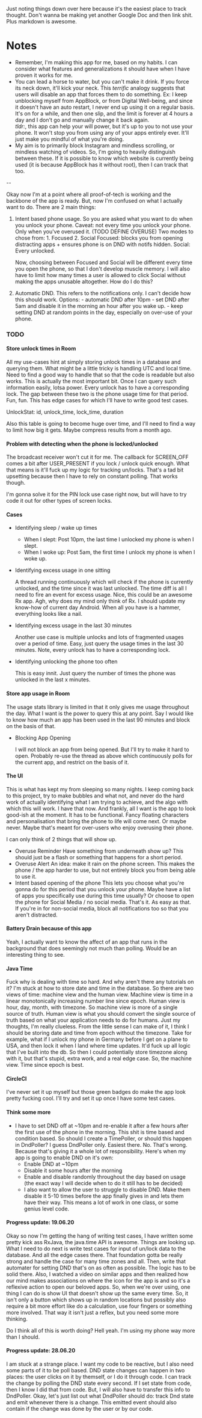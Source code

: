 Just noting things down over here because it's the easiest place to track thought. Don't wanna be
making yet another Google Doc and then link shit. Plus markdown is awesome.

# Notes

- Remember, I'm making this app for me, based on my habits. I can consider what features and
generalizations it should have when I have proven it works for me.
- You can lead a horse to water, but you can't make it drink. If you force its neck down, it'll kick
 your neck.
 This _terrific_ analogy suggests that users will disable an app that forces them to do something. 
 Ex: I keep unblocking myself from AppBlock, or from Digital Well-being, and since it doesn't have 
 an auto restart, I never end up using it on a regular basis. It's on for a while, and then one slip,
 and the limit is forever at 4 hours a day and I don't go and manually change it back again.  
 *tldr:*, this app can help your will power, but it's up to you to not use your phone. It won't 
 stop you from using any of your apps entirely ever. It'll just make you mindful of what you're 
 doing.
- My aim is to primarily block Instagram and mindless scrolling, or mindless watching of videos. 
So, I'm going to heavily distinguish between these. If it is possible to know which website is 
currently being used (it is because AppBlock has it without root), then I can track that too.

--

Okay now I'm at a point where all proof-of-tech is working and the backbone of the app is ready.
But, now I'm confused on what I actually want to do.
There are 2 main things:
1. Intent based phone usage. So you are asked what you want to do when you unlock your phone.
    Caveat: not every time you unlock your phone. Only when you've overused it. (TODO DEFINE OVERUSE)
    Two modes to chose from: 1. Focused 2. Social
    Focused: blocks you from opening distracting apps + ensures phone is on DND with notifs hidden.
    Social: Every unlocked.

    Now, choosing between Focused and Social will be different every time you open the phone, so
    that I don't develop muscle memory.
    I will also have to limit how many times a user is allowed to click Social without making the
    apps unusable altogether. How do I do this?
2. Automatic DND. This refers to the notifications only.
    I can't decide how this should work.
    Options:
        - automatic DND after 10pm
        - set DND after 5am and disable it in the morning an hour after you wake up.
        - keep setting DND at random points in the day, especially on over-use of your phone.

### TODO

#### Store unlock times in Room

All my use-cases hint at simply storing unlock times in a database and querying them. What might be
a little tricky is handling UTC and local time. Need to find a good way to handle that so that
the code is readable but also works.
This is actually the most important bit. Once I can query such information easily, lotsa power.
Every unlock has to have a corresponding lock. The gap between these two is the phone usage time 
for that period. Fun, fun. This has edge cases for which I'll have to write good test cases. 

UnlockStat: id, unlock_time, lock_time, duration

Also this table is going to become huge over time, and I'll need to find a way to limit how big it 
gets. Maybe compress results from a month ago.

#### Problem with detecting when the phone is locked/unlocked

The broadcast receiver won't cut it for me. The callback for SCREEN_OFF comes a bit after USER_PRESENT
if you lock / unlock quick enough. What that means is it'll fuck up my logic for tracking un/locks.
That's a tad bit upsetting because then I have to rely on constant polling. That works though.

I'm gonna solve it for the PIN lock use case right now, but will have to try code it out for other
types of screen locks.

#### Cases

- Identifying sleep / wake up times

    - When I slept: Post 10pm, the last time I unlocked my phone is when I slept.
    - When I woke up: Post 5am, the first time I unlock my phone is when I woke up.
    
- Identifying excess usage in one sitting

    A thread running continuously which will check if the phone is currently unlocked, and the time
    since it was last unlocked. The time diff is all I need to fire an event for excess usage.
    Nice, this could be an awesome Rx app. Agh, why does my mind only think of Rx. I should update 
    my know-how of current day Android. When all you have is a hammer, everything looks like a nail.

- Identifying excess usage in the last 30 minutes

    Another use case is multiple unlocks and lots of fragmented usages over a period of time. Easy,
    just query the usage times in the last 30 minutes. Note, every unlock has to have a corresponding 
    lock.

- Identifying unlocking the phone too often

    This is easy innit. Just query the number of times the phone was unlocked in the last x minutes.
    
#### Store app usage in Room

The usage stats library is limited in that it only gives me usage throughout the day. What I want
is the power to query this at any point. Say I would like to know how much an app has been used 
in the last 90 minutes and block on the basis of that.

- Blocking App Opening

    I will not block an app from being opened. But I'll try to make it hard to open.
    Probably re-use the thread as above which continuously polls for the current app, and restrict on
    the basis of it.
    
#### The UI

This is what has kept my from sleeping so many nights. I keep coming back to this project, try to make
bubbles and what not, and never do the hard work of actually identifying what I am trying to achieve, 
and the algo with which this will work. I have that now. And frankly, all I want is the app to look
good-ish at the moment. It has to be functional. Fancy floating characters and personalisation that 
bring the phone to life will come next. Or maybe never. Maybe that's meant for over-users who enjoy
overusing their phone.

I can only think of 2 things that will show up.

- Overuse Reminder
    Have something from underneath show up? This should just be a flash or something that happens 
    for a short period.
- Overuse Alert
    An idea: make it rain on the phone screen. This makes the phone / the app harder to use, but not
    entirely block you from being able to use it.
- Intent based opening of the phone
    This lets you choose what you're gonna do for this period that you unlock your phone. 
    Maybe have a list of apps you specifically use during this time usually? 
    Or choose to open the phone for Social Media / no social media. That's it. As easy as that. 
    If you're in for non-social media, block all notifications too so that you aren't distracted.      
    
#### Battery Drain because of this app

Yeah, I actually want to know the affect of an app that runs in the background that does seemingly 
not much than polling. Would be an interesting thing to see.


#### Java Time

Fuck why is dealing with time so hard. And why aren't there any tutorials on it? I'm stuck at how 
to store date and time in the database. So there are two views of time: machine view and the human
view. Machine view is time in a linear monotonically increasing number line since epoch. 
Human view is hour, day, month, with timezone. 
So machine view is more of a single source of truth. 
Human view is what you should convert the single source of truth based on what your application needs
to do for humans. Just my thoughts, I'm really clueless.
From the little sense I can make of it, I think I should be storing date and time from epoch without
the timezone. Take for example, what if I unlock my phone in Germany before I get on a plane to USA,
and then lock it when I land where time updates. It'd fuck up all logic that I've built into the db.
So then I could potentially store timezone along with it, but that's stupid, extra work, and a real
edge case. 
So, the machine view. Time since epoch is best.


#### CircleCI

I've never set it up myself but those green badges do make the app look pretty fucking cool. I'll
try and set it up once I have some test cases.


#### Think some more

- I have to set DND off at ~10pm and re-enable it after a few hours after the first use of the
 phone in the morning. This shit is time based and condition based. So should I create a TimePoller,
 or should this happen in DndPoller? I guess DndPoller only. Easiest there.
 No.
 That's wrong. Because that's giving it a whole lot of responsibility.
 Here's when my app is going to enable DND on it's own:
    - Enable DND at ~10pm
    - Disable it some hours after the morning
    - Enable and disable randomly throughout the day based on usage (the exact way I will decide
      when to do it still has to be decided)
    - I also want to allow the user to struggle to disable DND. Make them disable it 5-10 times
      before the app finally gives in and lets them have their way. This means a lot of work in one
      class, or some genius level code.


#### Progress update: 19.06.20

Okay so now I'm getting the hang of writing test cases, I have written some pretty kick ass RxJava,
the java.time API is awesome. Things are looking up. What I need to do next is write test cases
for input of un/lock data to the database. And all the edge cases there. That foundation gotta be
really strong and handle the case for many time zones and all.
Then, write that automater for setting DND that's on as often as possible. The logic has to be solid
there.
Also, I watched a video on similar apps and then realized how our mind makes associations on where
the icon for the app is and so it's a reflexive action to open our beloved apps. So, when we're over
using, one thing I can do is show UI that doesn't show up the same every time. So, it isn't only a
button which shows up in random locations but possibly also require a bit more effort like do a
calculation, use four fingers or something more involved. That way it isn't just a reflex, but you
need some more thinking.

Do I think all of this is worth doing? Hell yeah. I'm using my phone way more than I should.

#### Progress update: 28.06.20

I am stuck at a strange place. I want my code to be reactive, but I also need some parts of it to
be poll based.
DND state changes can happen in two places: the user clicks on it by themself, or I do it through
code. I can track the change by polling the DND state every second.
If I set state from code, then I know I did that from code. But, I will also have to transfer this
info to DndPoller.
Okay, let's just list out what DndPoller should do: track Dnd state and emit whenever there is a
change. This emitted event should also contain if the change was done by the user or by our code.
